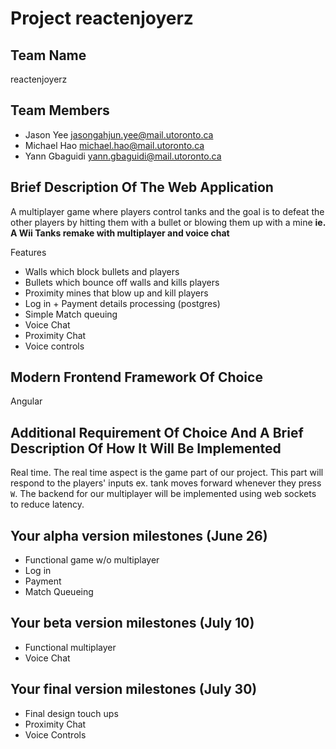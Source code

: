 # Project reactenjoyerz
## Team Name
reactenjoyerz

## Team Members
 * Jason Yee <jasongahjun.yee@mail.utoronto.ca>
 * Michael Hao <michael.hao@mail.utoronto.ca>
 * Yann Gbaguidi <yann.gbaguidi@mail.utoronto.ca>

## Brief Description Of The Web Application
A multiplayer game where players control tanks and the goal is to defeat the other players by hitting them with a bullet or blowing them up with a mine **ie. A Wii Tanks remake with multiplayer and voice chat**

Features
 * Walls which block bullets and players
 * Bullets which bounce off walls and kills players
 * Proximity mines that blow up and kill players
 * Log in + Payment details processing (postgres)
 * Simple Match queuing
 * Voice Chat
 * Proximity Chat
 * Voice controls

## Modern Frontend Framework Of Choice
Angular

## Additional Requirement Of Choice And A Brief Description Of How It Will Be Implemented
Real time. The real time aspect is the game part of our project. This part will respond to the players' inputs ex. tank moves forward whenever they press `W`. The backend for our multiplayer will be implemented using web sockets to reduce latency.

## Your alpha version milestones (June 26)
 * Functional game w/o multiplayer
 * Log in
 * Payment
 * Match Queueing

## Your beta version milestones (July 10)
 * Functional multiplayer
 * Voice Chat
 
## Your final version milestones (July 30)
 * Final design touch ups
 * Proximity Chat
 * Voice Controls

